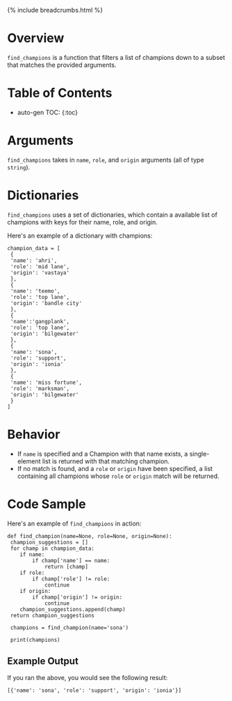 {% include breadcrumbs.html %}


# Overview
`find_champions` is a function that filters a list of champions down to a subset that matches the provided arguments.

# Table of Contents
* auto-gen TOC:
{:toc}


# Arguments
`find_champions` takes in `name`, `role`, and `origin` arguments (all of type `string`).

# Dictionaries
`find_champions` uses a set of dictionaries, which contain a available list of champions with keys for their name, role, and origin. 

Here's an example of a dictionary with champions:
```
champion_data = [
 {
 'name': 'ahri',
 'role': 'mid lane',
 'origin': 'vastaya'
 },
 {
 'name': 'teemo',
 'role': 'top lane',
 'origin': 'bandle city'
 },
 {
 'name':'gangplank',
 'role': 'top lane',
 'origin': 'bilgewater'
 },
 {
 'name': 'sona',
 'role': 'support',
 'origin': 'ionia'
 },
 {
 'name': 'miss fortune',
 'role': 'marksman',
 'origin': 'bilgewater'
 }
]
```

# Behavior
* If `name` is specified and a Champion with that name exists, a single-element list is returned with that matching champion.
* If no match is found, and a `role` or `origin` have been specified, a list containing all champions whose `role` or `origin` match will be returned. 

# Code Sample

Here's an example of `find_champions` in action:
```
def find_champion(name=None, role=None, origin=None):
 champion_suggestions = []
 for champ in champion_data:
 	if name:
 		if champ['name'] == name:
 			return [champ]
	if role:
 		if champ['role'] != role:
 			continue
	if origin:
 		if champ['origin'] != origin:
 			continue
 	champion_suggestions.append(champ)
 return champion_suggestions
 
 champions = find_champion(name='sona')
 
 print(champions)
```

## Example Output
If you ran the above, you would see the following result:

```
[{'name': 'sona', 'role': 'support', 'origin': 'ionia'}]

```

